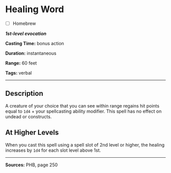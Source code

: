 # Healing Word

- [ ] Homebrew

***1st-level evocation***

**Casting Time:** bonus action

**Duration:** instantaneous

**Range:** 60 feet

**Tags:** verbal

---

## Description
A creature of your choice that you can see within range regains hit points equal to `1d4` + your spellcasting ability modifier.
This spell has no effect on undead or constructs.

## At Higher Levels
When you cast this spell using a spell slot of 2nd level or higher, the healing increases by `1d4` for each slot level above 1st.

---

**Sources:** PHB, page 250
